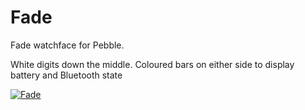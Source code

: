 # Fade
Fade watchface for Pebble.

White digits down the middle.
Coloured bars on either side to display battery and Bluetooth state

<a rel="nofollow" target="_blank" href="https://apps.getpebble.com/applications/55fb9836defa9e31bd00003e">
  <img alt="Fade" src="http://pblweb.com/badge/55fb9836defa9e31bd00003e/orange/small/">

